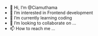 - 👋 Hi, I’m @Ciamuthama
- 👀 I’m interested in Frontend development 
- 🌱 I’m currently learning coding
- 💞️ I’m looking to collaborate on ...
- 📫 How to reach me ...

<!---
Ciamuthama/Ciamuthama is a ✨ special ✨ repository because its `README.md` (this file) appears on your GitHub profile.
You can click the Preview link to take a look at your changes.
--->
